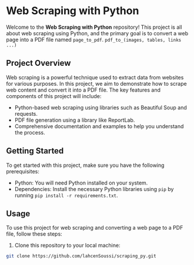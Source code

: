 # Web Scraping with Python

Welcome to the **Web Scraping with Python** repository! This project is all about web scraping using Python, and the primary goal is to convert a web page into a PDF file named `page_to_pdf`. `pdf_to_(images, tables, links ...)`



## Project Overview

Web scraping is a powerful technique used to extract data from websites for various purposes. In this project, we aim to demonstrate how to scrape web content and convert it into a PDF file. The key features and components of this project will include:

- Python-based web scraping using libraries such as Beautiful Soup and requests.
- PDF file generation using a library like ReportLab.
- Comprehensive documentation and examples to help you understand the process.

## Getting Started

To get started with this project, make sure you have the following prerequisites:

- Python: You will need Python installed on your system.
- Dependencies: Install the necessary Python libraries using `pip` by running `pip install -r requirements.txt`.

## Usage

To use this project for web scraping and converting a web page to a PDF file, follow these steps:

1. Clone this repository to your local machine:

```bash
git clone https://github.com/lahcenSoussi/scraping_py.git
